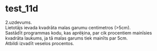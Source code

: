# test_11d
2.uzdevums.<br>
Lietotājs ievada kvadrāta malas garumu centimetros (>5cm). <br>
Sastādīt programmas kodu, kas aprēķina, par cik procentiem mainīsies kvadrāta laukums, ja tā malas garums tiek mainīts par 5cm.<br> 
Atbildi izvadīt veselos procentos.
